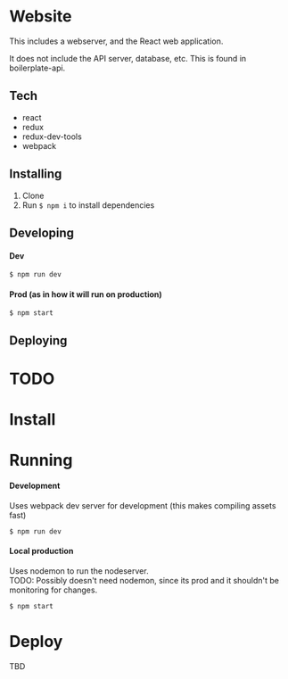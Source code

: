# Website

This includes a webserver, and the React web application.

It does not include the API server, database, etc.  This is found in boilerplate-api.

## Tech

- react
- redux
- redux-dev-tools
- webpack

## Installing

1. Clone
2. Run `$ npm i` to install dependencies

## Developing

#### Dev

`$ npm run dev`

#### Prod (as in how it will run on production)

`$ npm start`

## Deploying

TODO
=======
# Install

# Running

#### Development
Uses webpack dev server for development (this makes compiling assets fast)

`$ npm run dev`

#### Local production
Uses nodemon to run the nodeserver.  
TODO: Possibly doesn't need nodemon, since its prod and it shouldn't be monitoring for changes.

`$ npm start`

# Deploy

TBD

